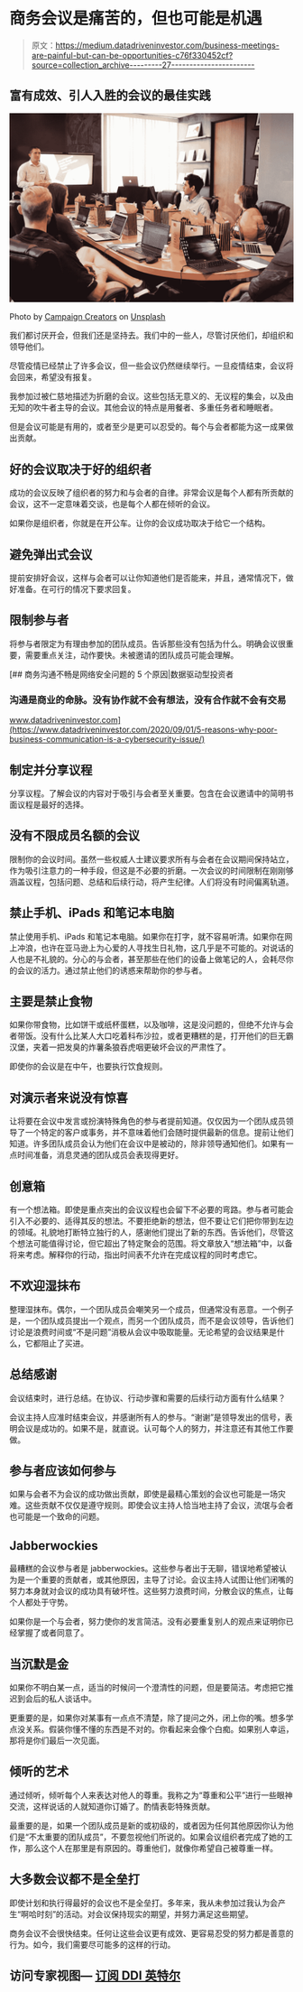 # 商务会议是痛苦的，但也可能是机遇

> 原文：<https://medium.datadriveninvestor.com/business-meetings-are-painful-but-can-be-opportunities-c76f330452cf?source=collection_archive---------27----------------------->

## 富有成效、引人入胜的会议的最佳实践

![](img/f083856003d735799907d60af5f66f75.png)

Photo by [Campaign Creators](https://unsplash.com/@campaign_creators?utm_source=unsplash&utm_medium=referral&utm_content=creditCopyText) on [Unsplash](https://unsplash.com/s/photos/business-meeting?utm_source=unsplash&utm_medium=referral&utm_content=creditCopyText)

我们都讨厌开会，但我们还是坚持去。我们中的一些人，尽管讨厌他们，却组织和领导他们。

尽管疫情已经禁止了许多会议，但一些会议仍然继续举行。一旦疫情结束，会议将会回来，希望没有报复。

我参加过被仁慈地描述为折磨的会议。这些包括无意义的、无议程的集会，以及由无知的吹牛者主导的会议。其他会议的特点是用餐者、多重任务者和睡眠者。

但是会议可能是有用的，或者至少是更可以忍受的。每个与会者都能为这一成果做出贡献。

## 好的会议取决于好的组织者

成功的会议反映了组织者的努力和与会者的自律。非常会议是每个人都有所贡献的会议，这不一定意味着交谈，也是每个人都在倾听的会议。

如果你是组织者，你就是在开公车。让你的会议成功取决于给它一个结构。

## 避免弹出式会议

提前安排好会议，这样与会者可以让你知道他们是否能来，并且，通常情况下，做好准备。在可行的情况下要求回复。

## 限制参与者

将参与者限定为有理由参加的团队成员。告诉那些没有包括为什么。明确会议很重要，需要重点关注，动作要快。未被邀请的团队成员可能会理解。

[](https://www.datadriveninvestor.com/2020/09/01/5-reasons-why-poor-business-communication-is-a-cybersecurity-issue/) [## 商务沟通不畅是网络安全问题的 5 个原因|数据驱动型投资者

### 沟通是商业的命脉。没有协作就不会有想法，没有合作就不会有交易

www.datadriveninvestor.com](https://www.datadriveninvestor.com/2020/09/01/5-reasons-why-poor-business-communication-is-a-cybersecurity-issue/) 

## 制定并分享议程

分享议程。了解会议的内容对于吸引与会者至关重要。包含在会议邀请中的简明书面议程是最好的选择。

## 没有不限成员名额的会议

限制你的会议时间。虽然一些权威人士建议要求所有与会者在会议期间保持站立，作为吸引注意力的一种手段，但这是不必要的折磨。一次会议的时间限制在刚刚够涵盖议程，包括问题、总结和后续行动，将产生纪律。人们将没有时间偏离轨道。

## 禁止手机、iPads 和笔记本电脑

禁止使用手机、iPads 和笔记本电脑。如果你在打字，就不容易听清。如果你在网上冲浪，也许在亚马逊上为心爱的人寻找生日礼物，这几乎是不可能的。对说话的人也是不礼貌的。分心的与会者，甚至那些在他们的设备上做笔记的人，会耗尽你的会议的活力。通过禁止他们的诱惑来帮助你的参与者。

## 主要是禁止食物

如果你带食物，比如饼干或纸杯蛋糕，以及咖啡，这是没问题的，但绝不允许与会者带饭。没有什么比某人大口吃着科布沙拉，或者更糟糕的是，打开他们的巨无霸汉堡，夹着一把发臭的炸薯条狼吞虎咽更破坏会议的严肃性了。

即使你的会议是在中午，也要执行饮食规则。

## 对演示者来说没有惊喜

让将要在会议中发言或扮演特殊角色的参与者提前知道。仅仅因为一个团队成员领导了一个特定的客户或事务，并不意味着他们会随时提供最新的信息。提前让他们知道。许多团队成员会认为他们在会议中是被动的，除非领导通知他们。如果有一点时间准备，消息灵通的团队成员会表现得更好。

## 创意箱

有一个想法箱。即使是重点突出的会议议程也会留下不必要的弯路。参与者可能会引入不必要的、适得其反的想法。不要拒绝新的想法，但不要让它们把你带到左边的领域。礼貌地打断特立独行的人，感谢他们提出了新的东西。告诉他们，尽管这个想法可能值得讨论，但它超出了特定聚会的范围。将文章放入“想法箱”中，以备将来考虑。解释你的行动，指出时间表不允许在完成议程的同时考虑它。

## 不欢迎湿抹布

整理湿抹布。偶尔，一个团队成员会嘲笑另一个成员，但通常没有恶意。一个例子是，一个团队成员提出一个观点，而另一个团队成员，而不是会议领导，告诉他们讨论是浪费时间或“不是问题”消极从会议中吸取能量。无论希望的会议结果是什么，它都阻止了买进。

## 总结感谢

会议结束时，进行总结。在协议、行动步骤和需要的后续行动方面有什么结果？

会议主持人应准时结束会议，并感谢所有人的参与。“谢谢”是领导发出的信号，表明会议是成功的。如果不是，就直说。认可每个人的努力，并注意还有其他工作要做。

## 参与者应该如何参与

如果与会者不为会议的成功做出贡献，即使是最精心策划的会议也可能是一场灾难。这些贡献不仅仅是遵守规则。即使会议主持人恰当地主持了会议，流氓与会者也可能是一个致命的问题。

## Jabberwockies

最糟糕的会议参与者是 jabberwockies。这些参与者出于无聊，错误地希望被认为是一个重要的贡献者，或其他原因，主导了讨论。会议主持人试图让他们闭嘴的努力本身就对会议的成功具有破坏性。这些努力浪费时间，分散会议的焦点，让每个人都处于守势。

如果你是一个与会者，努力使你的发言简洁。没有必要重复别人的观点来证明你已经掌握了或者同意了。

## 当沉默是金

如果你不明白某一点，适当的时候问一个澄清性的问题，但是要简洁。考虑把它推迟到会后的私人谈话中。

更重要的是，如果你对某事有一点点不清楚，除了提问之外，闭上你的嘴。想多学点没关系。假装你懂不懂的东西是不对的。你看起来会像个白痴。如果别人幸运，那将是你们最后一次见面。

## 倾听的艺术

通过倾听，倾听每个人来表达对他人的尊重。我称之为“尊重和公平”进行一些眼神交流，这样说话的人就知道你订婚了。酌情表彰特殊贡献。

最重要的是，如果一个团队成员是新的或初级的，或者因为任何其他原因你认为他们是“不太重要的团队成员”，不要忽视他们所说的。如果会议组织者完成了她的工作，那么这个人在那里是有原因的。尊重他们，就像你希望自己被尊重一样。

## 大多数会议都不是全垒打

即使计划和执行得最好的会议也不是全垒打。多年来，我从未参加过我认为会产生“啊哈时刻”的活动。对会议保持现实的期望，并努力满足这些期望。

商务会议不会很快结束。任何让这些会议更有成效、更容易忍受的努力都是善意的行为。如今，我们需要尽可能多的这样的行动。

## 访问专家视图— [订阅 DDI 英特尔](https://datadriveninvestor.com/ddi-intel)